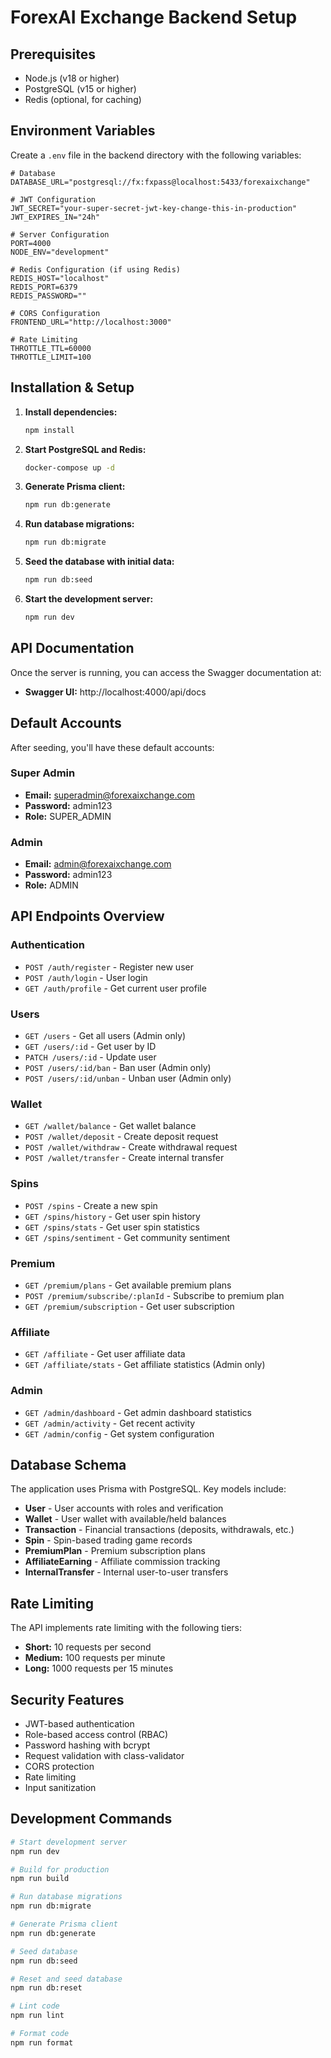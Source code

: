 # ForexAI Exchange Backend Setup

## Prerequisites

- Node.js (v18 or higher)
- PostgreSQL (v15 or higher)
- Redis (optional, for caching)

## Environment Variables

Create a `.env` file in the backend directory with the following variables:

```env
# Database
DATABASE_URL="postgresql://fx:fxpass@localhost:5433/forexaixchange"

# JWT Configuration
JWT_SECRET="your-super-secret-jwt-key-change-this-in-production"
JWT_EXPIRES_IN="24h"

# Server Configuration
PORT=4000
NODE_ENV="development"

# Redis Configuration (if using Redis)
REDIS_HOST="localhost"
REDIS_PORT=6379
REDIS_PASSWORD=""

# CORS Configuration
FRONTEND_URL="http://localhost:3000"

# Rate Limiting
THROTTLE_TTL=60000
THROTTLE_LIMIT=100
```

## Installation & Setup

1. **Install dependencies:**
   ```bash
   npm install
   ```

2. **Start PostgreSQL and Redis:**
   ```bash
   docker-compose up -d
   ```

3. **Generate Prisma client:**
   ```bash
   npm run db:generate
   ```

4. **Run database migrations:**
   ```bash
   npm run db:migrate
   ```

5. **Seed the database with initial data:**
   ```bash
   npm run db:seed
   ```

6. **Start the development server:**
   ```bash
   npm run dev
   ```

## API Documentation

Once the server is running, you can access the Swagger documentation at:
- **Swagger UI:** http://localhost:4000/api/docs

## Default Accounts

After seeding, you'll have these default accounts:

### Super Admin
- **Email:** superadmin@forexaixchange.com
- **Password:** admin123
- **Role:** SUPER_ADMIN

### Admin
- **Email:** admin@forexaixchange.com
- **Password:** admin123
- **Role:** ADMIN

## API Endpoints Overview

### Authentication
- `POST /auth/register` - Register new user
- `POST /auth/login` - User login
- `GET /auth/profile` - Get current user profile

### Users
- `GET /users` - Get all users (Admin only)
- `GET /users/:id` - Get user by ID
- `PATCH /users/:id` - Update user
- `POST /users/:id/ban` - Ban user (Admin only)
- `POST /users/:id/unban` - Unban user (Admin only)

### Wallet
- `GET /wallet/balance` - Get wallet balance
- `POST /wallet/deposit` - Create deposit request
- `POST /wallet/withdraw` - Create withdrawal request
- `POST /wallet/transfer` - Create internal transfer

### Spins
- `POST /spins` - Create a new spin
- `GET /spins/history` - Get user spin history
- `GET /spins/stats` - Get user spin statistics
- `GET /spins/sentiment` - Get community sentiment

### Premium
- `GET /premium/plans` - Get available premium plans
- `POST /premium/subscribe/:planId` - Subscribe to premium plan
- `GET /premium/subscription` - Get user subscription

### Affiliate
- `GET /affiliate` - Get user affiliate data
- `GET /affiliate/stats` - Get affiliate statistics (Admin only)

### Admin
- `GET /admin/dashboard` - Get admin dashboard statistics
- `GET /admin/activity` - Get recent activity
- `GET /admin/config` - Get system configuration

## Database Schema

The application uses Prisma with PostgreSQL. Key models include:

- **User** - User accounts with roles and verification
- **Wallet** - User wallet with available/held balances
- **Transaction** - Financial transactions (deposits, withdrawals, etc.)
- **Spin** - Spin-based trading game records
- **PremiumPlan** - Premium subscription plans
- **AffiliateEarning** - Affiliate commission tracking
- **InternalTransfer** - Internal user-to-user transfers

## Rate Limiting

The API implements rate limiting with the following tiers:
- **Short:** 10 requests per second
- **Medium:** 100 requests per minute
- **Long:** 1000 requests per 15 minutes

## Security Features

- JWT-based authentication
- Role-based access control (RBAC)
- Password hashing with bcrypt
- Request validation with class-validator
- CORS protection
- Rate limiting
- Input sanitization

## Development Commands

```bash
# Start development server
npm run dev

# Build for production
npm run build

# Run database migrations
npm run db:migrate

# Generate Prisma client
npm run db:generate

# Seed database
npm run db:seed

# Reset and seed database
npm run db:reset

# Lint code
npm run lint

# Format code
npm run format
```
